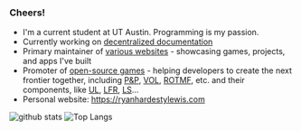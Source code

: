 ### Cheers!

- I'm a current student at UT Austin. Programming is my passion.
- Currently working on [decentralized documentation](https://github.com/ryanhlewis/Central-Documentation)
- Primary maintainer of [various websites](https://github.com/ryanhlewis/ryanhlewis.github.io) - showcasing games, projects, and apps I've built
- Promoter of [open-source games](https://en.wikipedia.org/wiki/List_of_open-source_video_games) - helping developers to create the next frontier together, including [P&P](https://github.com/ryanhlewis/Phaser-Demo), [VOL](https://github.com/ryanhlewis/volitiongame), [ROTMF](https://github.com/ryanhlewis/realmofthemadfrog), etc. and their components, like [UL](https://github.com/ryanhlewis/updatelauncher), [LFR](https://github.com/local-first-web/relay), [LS](https://github.com/ryanhlewis/MonsteraLoginMenu)...
- Personal website: https://ryanhardestylewis.com


![github stats](https://github-readme-stats.vercel.app/api?username=ryanhlewis&show_icons=true&icon_color=&text_color=&bg_color=&hide_title=true)
![Top Langs](https://github-readme-stats.vercel.app/api/top-langs/?username=ryanhlewis&hide_title=false&langs_count=2&hide=html,Smalltalk,Makefile,CMake)
